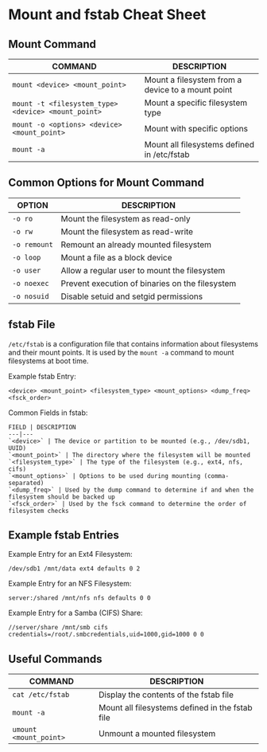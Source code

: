 # Mount and fstab Cheat Sheet

## Mount Command

COMMAND | DESCRIPTION
---|---
`mount <device> <mount_point>` | Mount a filesystem from a device to a mount point
`mount -t <filesystem_type> <device> <mount_point>` | Mount a specific filesystem type
`mount -o <options> <device> <mount_point>` | Mount with specific options
`mount -a` | Mount all filesystems defined in /etc/fstab

## Common Options for Mount Command

OPTION | DESCRIPTION
---|---
`-o ro` | Mount the filesystem as read-only
`-o rw` | Mount the filesystem as read-write
`-o remount` | Remount an already mounted filesystem
`-o loop` | Mount a file as a block device
`-o user` | Allow a regular user to mount the filesystem
`-o noexec` | Prevent execution of binaries on the filesystem
`-o nosuid` | Disable setuid and setgid permissions

## fstab File

`/etc/fstab` is a configuration file that contains information about filesystems and their mount points. It is used by the `mount -a` command to mount filesystems at boot time.

Example fstab Entry:
```
<device> <mount_point> <filesystem_type> <mount_options> <dump_freq> <fsck_order>
```

Common Fields in fstab:
```
FIELD | DESCRIPTION
---|---
`<device>` | The device or partition to be mounted (e.g., /dev/sdb1, UUID)
`<mount_point>` | The directory where the filesystem will be mounted
`<filesystem_type>` | The type of the filesystem (e.g., ext4, nfs, cifs)
`<mount_options>` | Options to be used during mounting (comma-separated)
`<dump_freq>` | Used by the dump command to determine if and when the filesystem should be backed up
`<fsck_order>` | Used by the fsck command to determine the order of filesystem checks
```

## Example fstab Entries

Example Entry for an Ext4 Filesystem:
```
/dev/sdb1 /mnt/data ext4 defaults 0 2
```


Example Entry for an NFS Filesystem:
```
server:/shared /mnt/nfs nfs defaults 0 0
```


Example Entry for a Samba (CIFS) Share:
```
//server/share /mnt/smb cifs credentials=/root/.smbcredentials,uid=1000,gid=1000 0 0
```


## Useful Commands

COMMAND | DESCRIPTION
---|---
`cat /etc/fstab` | Display the contents of the fstab file
`mount -a` | Mount all filesystems defined in the fstab file
`umount <mount_point>` | Unmount a mounted filesystem

